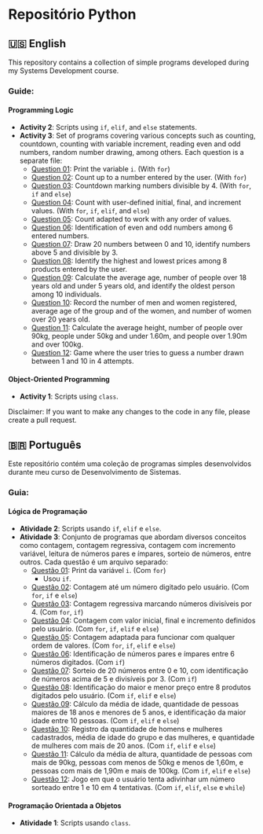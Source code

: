 # Repositório Python

## 🇺🇸 English

This repository contains a collection of simple programs developed during my Systems Development course.

### Guide:

#### Programming Logic
- **Activity 2**: Scripts using `if`, `elif`, and `else` statements.
- **Activity 3**: Set of programs covering various concepts such as counting, countdown, counting with variable increment, reading even and odd numbers, random number drawing, among others. Each question is a separate file:
  - [Question 01](UC3%20-%20Logica%20de%20Programção/Atividade%203%20-%2024-05-24/questao_01.py): Print the variable `i`. (With `for`)
  - [Question 02](UC3%20-%20Logica%20de%20Programção/Atividade%203%20-%2024-05-24/questao_02.py): Count up to a number entered by the user. (With `for`)
  - [Question 03](UC3%20-%20Logica%20de%20Programção/Atividade%203%20-%2024-05-24/questao_03.py): Countdown marking numbers divisible by 4. (With `for`, `if` and `else`)
  - [Question 04](UC3%20-%20Logica%20de%20Programção/Atividade%203%20-%2024-05-24/questao_04.py): Count with user-defined initial, final, and increment values. (With `for`, `if`, `elif`, and `else`)
  - [Question 05](UC3%20-%20Logica%20de%20Programção/Atividade%203%20-%2024-05-24/questao_05.py): Count adapted to work with any order of values.
  - [Question 06](UC3%20-%20Logica%20de%20Programção/Atividade%203%20-%2024-05-24/questao_06.py): Identification of even and odd numbers among 6 entered numbers.
  - [Question 07](UC3%20-%20Logica%20de%20Programção/Atividade%203%20-%2024-05-24/questao_07.py): Draw 20 numbers between 0 and 10, identify numbers above 5 and divisible by 3.
  - [Question 08](UC3%20-%20Logica%20de%20Programção/Atividade%203%20-%2024-05-24/questao_08.py): Identify the highest and lowest prices among 8 products entered by the user.
  - [Question 09](UC3%20-%20Logica%20de%20Programção/Atividade%203%20-%2024-05-24/questao_09.py): Calculate the average age, number of people over 18 years old and under 5 years old, and identify the oldest person among 10 individuals.
  - [Question 10](UC3%20-%20Logica%20de%20Programção/Atividade%203%20-%2024-05-24/questao_10.py): Record the number of men and women registered, average age of the group and of the women, and number of women over 20 years old.
  - [Question 11](UC3%20-%20Logica%20de%20Programção/Atividade%203%20-%2024-05-24/questao_11.py): Calculate the average height, number of people over 90kg, people under 50kg and under 1.60m, and people over 1.90m and over 100kg.
  - [Question 12](UC3%20-%20Logica%20de%20Programção/Atividade%203%20-%2024-05-24/questao_12.py): Game where the user tries to guess a number drawn between 1 and 10 in 4 attempts.

#### Object-Oriented Programming
- **Activity 1**: Scripts using `class`.

Disclaimer: If you want to make any changes to the code in any file, please create a pull request.

## 🇧🇷 Português

Este repositório contém uma coleção de programas simples desenvolvidos durante meu curso de Desenvolvimento de Sistemas. 

### Guia:

#### Lógica de Programação
- **Atividade 2**: Scripts usando `if`, `elif` e `else`.
- **Atividade 3**: Conjunto de programas que abordam diversos conceitos como contagem, contagem regressiva, contagem com incremento variável, leitura de números pares e ímpares, sorteio de números, entre outros. Cada questão é um arquivo separado:
  - [Questão 01](questao_01.py): Print da variável `i`. (Com `for`)
    - Usou `if`.
  - [Questão 02](UC3%20-%20Logica%20de%20Programção/Atividade%203%20-%2024-05-24/questao_02.py): Contagem até um número digitado pelo usuário. (Com `for`, `if` e `else`)
  - [Questão 03](UC3%20-%20Logica%20de%20Programção/Atividade%203%20-%2024-05-24/questao_03.py): Contagem regressiva marcando números divisíveis por 4. (Com `for`, `if`)
  - [Questão 04](UC3%20-%20Logica%20de%20Programção/Atividade%203%20-%2024-05-24/questao_04.py): Contagem com valor inicial, final e incremento definidos pelo usuário. (Com `for`, `if`, `elif` e `else`)
  - [Questão 05](UC3%20-%20Logica%20de%20Programção/Atividade%203%20-%2024-05-24/questao_05.py): Contagem adaptada para funcionar com qualquer ordem de valores. (Com `for`, `if`, `elif` e `else`)
  - [Questão 06](UC3%20-%20Logica%20de%20Programção/Atividade%203%20-%2024-05-24/questao_06.py): Identificação de números pares e ímpares entre 6 números digitados. (Com `if`)
  - [Questão 07](UC3%20-%20Logica%20de%20Programção/Atividade%203%20-%2024-05-24/questao_07.py): Sorteio de 20 números entre 0 e 10, com identificação de números acima de 5 e divisíveis por 3. (Com `if`)
  - [Questão 08](UC3%20-%20Logica%20de%20Programção/Atividade%203%20-%2024-05-24/questao_08.py): Identificação do maior e menor preço entre 8 produtos digitados pelo usuário. (Com `if`, `elif` e `else`)
  - [Questão 09](UC3%20-%20Logica%20de%20Programção/Atividade%203%20-%2024-05-24/questao_09.py): Cálculo da média de idade, quantidade de pessoas maiores de 18 anos e menores de 5 anos, e identificação da maior idade entre 10 pessoas. (Com `if`, `elif` e `else`)
  - [Questão 10](UC3%20-%20Logica%20de%20Programção/Atividade%203%20-%2024-05-24/questao_10.py): Registro da quantidade de homens e mulheres cadastrados, média de idade do grupo e das mulheres, e quantidade de mulheres com mais de 20 anos. (Com `if`, `elif` e `else`)
  - [Questão 11](UC3%20-%20Logica%20de%20Programção/Atividade%203%20-%2024-05-24/questao_11.py): Cálculo da média de altura, quantidade de pessoas com mais de 90kg, pessoas com menos de 50kg e menos de 1,60m, e pessoas com mais de 1,90m e mais de 100kg. (Com `if`, `elif` e `else`)
  - [Questão 12](UC3%20-%20Logica%20de%20Programção/Atividade%203%20-%2024-05-24/questao_12.py): Jogo em que o usuário tenta adivinhar um número sorteado entre 1 e 10 em 4 tentativas. (Com `if`, `elif`, `else` e `while`)

#### Programação Orientada a Objetos
- **Atividade 1**: Scripts usando `class`.
